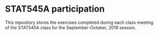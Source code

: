 
# STAT545A participation

This repository stores the exercises completed during each class meeting of the STAT545A class for the September-October, 2019 session.
